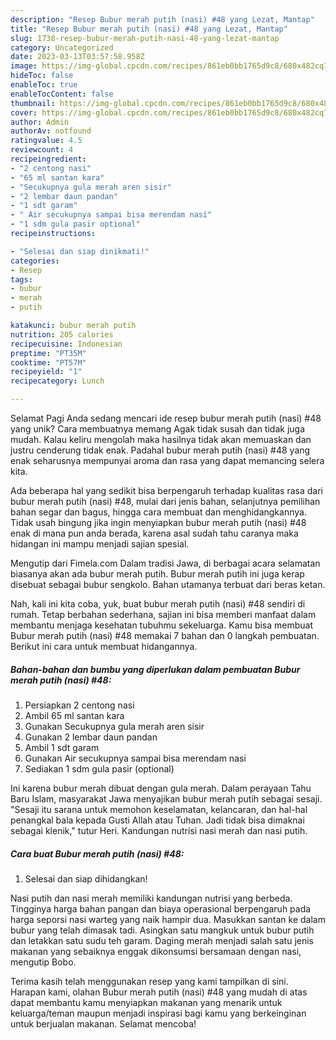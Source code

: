 ```yaml
---
description: "Resep Bubur merah putih (nasi) #48 yang Lezat, Mantap"
title: "Resep Bubur merah putih (nasi) #48 yang Lezat, Mantap"
slug: 1738-resep-bubur-merah-putih-nasi-48-yang-lezat-mantap
category: Uncategorized
date: 2023-03-13T03:57:58.958Z
image: https://img-global.cpcdn.com/recipes/861eb0bb1765d9c8/680x482cq70/bubur-merah-putih-nasi-48-foto-resep-utama.jpg
hideToc: false
enableToc: true
enableTocContent: false
thumbnail: https://img-global.cpcdn.com/recipes/861eb0bb1765d9c8/680x482cq70/bubur-merah-putih-nasi-48-foto-resep-utama.jpg
cover: https://img-global.cpcdn.com/recipes/861eb0bb1765d9c8/680x482cq70/bubur-merah-putih-nasi-48-foto-resep-utama.jpg
author: Admin
authorAv: notfound
ratingvalue: 4.5
reviewcount: 4
recipeingredient:
- "2 centong nasi"
- "65 ml santan kara"
- "Secukupnya gula merah aren sisir"
- "2 lembar daun pandan"
- "1 sdt garam"
- " Air secukupnya sampai bisa merendam nasi"
- "1 sdm gula pasir optional"
recipeinstructions:

- "Selesai dan siap dinikmati!"
categories:
- Resep
tags:
- bubur
- merah
- putih

katakunci: bubur merah putih 
nutrition: 205 calories
recipecuisine: Indonesian
preptime: "PT35M"
cooktime: "PT57M"
recipeyield: "1"
recipecategory: Lunch

---
```



Selamat Pagi Anda sedang mencari ide resep bubur merah putih (nasi) #48 yang unik? Cara membuatnya memang Agak tidak susah dan tidak juga mudah. Kalau keliru mengolah maka hasilnya tidak akan memuaskan dan justru cenderung tidak enak. Padahal bubur merah putih (nasi) #48 yang enak seharusnya mempunyai aroma dan rasa yang dapat memancing selera kita.


Ada beberapa hal yang sedikit bisa berpengaruh terhadap kualitas rasa dari bubur merah putih (nasi) #48, mulai dari jenis bahan, selanjutnya pemilihan bahan segar dan bagus, hingga cara membuat dan menghidangkannya. Tidak usah bingung jika ingin menyiapkan bubur merah putih (nasi) #48 enak di mana pun anda berada, karena asal sudah tahu caranya maka hidangan ini mampu menjadi sajian spesial.

Mengutip dari Fimela.com Dalam tradisi Jawa, di berbagai acara selamatan biasanya akan ada bubur merah putih. Bubur merah putih ini juga kerap disebuat sebagai bubur sengkolo. Bahan utamanya terbuat dari beras ketan.


Nah, kali ini kita coba, yuk, buat bubur merah putih (nasi) #48 sendiri di rumah. Tetap berbahan sederhana, sajian ini bisa memberi manfaat dalam membantu menjaga kesehatan tubuhmu sekeluarga. Kamu bisa membuat Bubur merah putih (nasi) #48 memakai 7 bahan dan 0 langkah pembuatan. Berikut ini cara untuk membuat hidangannya.

<!--inarticleads1-->

##### Bahan-bahan dan bumbu yang diperlukan dalam pembuatan Bubur merah putih (nasi) #48:

1. Persiapkan 2 centong nasi
1. Ambil 65 ml santan kara
1. Gunakan Secukupnya gula merah aren sisir
1. Gunakan 2 lembar daun pandan
1. Ambil 1 sdt garam
1. Gunakan  Air secukupnya sampai bisa merendam nasi
1. Sediakan 1 sdm gula pasir (optional)


Ini karena bubur merah dibuat dengan gula merah. Dalam perayaan Tahu Baru Islam, masyarakat Jawa menyajikan bubur merah putih sebagai sesaji. &#34;Sesaji itu sarana untuk memohon keselamatan, kelancaran, dan hal-hal penangkal bala kepada Gusti Allah atau Tuhan. Jadi tidak bisa dimaknai sebagai klenik,&#34; tutur Heri. Kandungan nutrisi nasi merah dan nasi putih. 

<!--inarticleads2-->

##### Cara buat Bubur merah putih (nasi) #48:


1. Selesai dan siap dihidangkan!

Nasi putih dan nasi merah memiliki kandungan nutrisi yang berbeda. Tingginya harga bahan pangan dan biaya operasional berpengaruh pada harga seporsi nasi warteg yang naik hampir dua. Masukkan santan ke dalam bubur yang telah dimasak tadi. Asingkan satu mangkuk untuk bubur putih dan letakkan satu sudu teh garam. Daging merah menjadi salah satu jenis makanan yang sebaiknya enggak dikonsumsi bersamaan dengan nasi, mengutip Bobo. 

Terima kasih telah menggunakan resep yang kami tampilkan di sini. Harapan kami, olahan Bubur merah putih (nasi) #48 yang mudah di atas dapat membantu kamu menyiapkan makanan yang menarik untuk keluarga/teman maupun menjadi inspirasi bagi kamu yang berkeinginan untuk berjualan makanan. Selamat mencoba!
